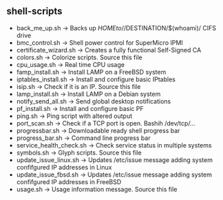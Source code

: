 ## shell-scripts

- back_me_up.sh             -> Backs up $HOME to //$DESTINATION/$(whoami)/ CIFS drive
- bmc_control.sh            -> Shell power control for SuperMicro IPMI
- certificate_wizard.sh     -> Creates a fully functional Self-Signed CA
- colors.sh                 -> Colorize scripts. Source this file
- cpu_usage.sh              -> Real time CPU usage
- famp_install.sh           -> Install LAMP on a FreeBSD system
- iptables_install.sh       -> Install and configure basic IPtables
- isip.sh                   -> Check if it is an IP. Source this file
- lamp_install.sh           -> Install LAMP on a Debian system
- notify_send_all.sh        -> Send global desktop notifications
- pf_install.sh             -> Install and configure basic PF
- ping.sh                   -> Ping script with altered output
- port_scan.sh              -> Check if a TCP port is open. Bashih /dev/tcp/...
- progressbar.sh            -> Downloadable ready shell progress bar
- progress_bar.sh           -> Command line progress bar
- service_health_check.sh   -> Check service status in multiple systems
- symbols.sh                -> Glyph scripts. Source this file
- update_issue_linux.sh     -> Updates /etc/issue message adding system confifgured IP addresses in Linux
- update_issue_fbsd.sh      -> Updates /etc/issue message adding system confifgured IP addresses in FreeBSD
- usage.sh                  -> Usage information message. Source this file